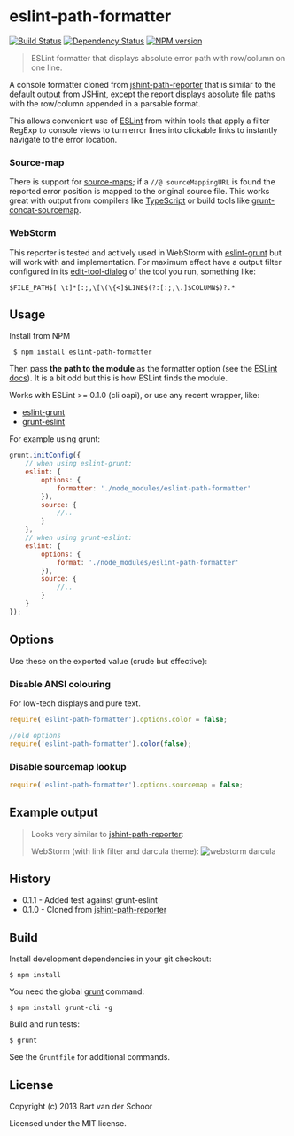 # eslint-path-formatter

[![Build Status](https://secure.travis-ci.org/Bartvds/eslint-path-formatter.png?branch=master)](http://travis-ci.org/Bartvds/eslint-path-formatter) [![Dependency Status](https://gemnasium.com/Bartvds/eslint-path-formatter.png)](https://gemnasium.com/Bartvds/eslint-path-formatter) [![NPM version](https://badge.fury.io/js/eslint-path-formatter.png)](http://badge.fury.io/js/eslint-path-formatter)

> ESLint formatter that displays absolute error path with row/column on one line.

A console formatter cloned from [jshint-path-reporter](https://github.com/Bartvds/jshint-path-reporter) that is similar to the default output from JSHint, except the report displays absolute file paths with the row/column appended in a parsable format.

This allows convenient use of [ESLint](https://github.com/nzakas/eslint) from within tools that apply a filter RegExp to console views to turn error lines into clickable links to instantly navigate to the error location.

### Source-map

There is support for [source-maps](https://github.com/mozilla/source-map); if a `//@ sourceMappingURL` is found the reported error position is mapped to the original source file. This works great with output from compilers like [TypeScript](http://www.typescriptlang.org/) or build tools like [grunt-concat-sourcemap](https://github.com/kozy4324/grunt-concat-sourcemap).

### WebStorm

This reporter is tested and actively used in WebStorm with [eslint-grunt](https://github.com/iancmyers/eslint-grunt) but will work with and implementation. For maximum effect have a output filter configured in its [edit-tool-dialog](https://www.jetbrains.com/webstorm/webhelp/edit-tool-dialog.html) of the tool you run, something like:

````
$FILE_PATH$[ \t]*[:;,\[\(\{<]$LINE$(?:[:;,\.]$COLUMN$)?.*
````

## Usage

Install from NPM

````
 $ npm install eslint-path-formatter
````

Then pass **the path to the module** as the formatter option (see the [ESLint docs](https://github.com/nzakas/eslint/tree/master/docs/command-line-interface)). It is a bit odd but this is how ESLint finds the module.  

Works with ESLint >= 0.1.0 (cli oapi), or use any recent wrapper, like:

* [eslint-grunt](https://github.com/iancmyers/eslint-grunt)
* [grunt-eslint](https://github.com/sindresorhus/grunt-eslint)

For example using grunt:

````js
grunt.initConfig({
	// when using eslint-grunt:
	eslint: {
		options: {
			formatter: './node_modules/eslint-path-formatter'
		}),
		source: {
			//..
		}
	},
	// when using grunt-eslint:
	eslint: {
		options: {
			format: './node_modules/eslint-path-formatter'
		}),
		source: {
			//..
		}
	}
});
````

## Options

Use these on the exported value (crude but effective):

### Disable ANSI colouring

For low-tech displays and pure text.

````js
require('eslint-path-formatter').options.color = false;

//old options
require('eslint-path-formatter').color(false);
````

### Disable sourcemap lookup

````js
require('eslint-path-formatter').options.sourcemap = false;
````

## Example output

> Looks very similar to [jshint-path-reporter](https://github.com/Bartvds/jshint-path-reporter):
>  
> WebStorm (with link filter and darcula theme):
> ![webstorm darcula](https://raw.github.com/Bartvds/jshint-path-reporter/master/media/example_output_webstorm.png)

## History

* 0.1.1 - Added test against grunt-eslint
* 0.1.0 - Cloned from [jshint-path-reporter](https://github.com/Bartvds/jshint-path-reporter)

## Build

Install development dependencies in your git checkout:
````
$ npm install
````

You need the global [grunt](http://gruntjs.com) command:
````
$ npm install grunt-cli -g
````

Build and run tests:
````
$ grunt
````

See the `Gruntfile` for additional commands.

## License

Copyright (c) 2013 Bart van der Schoor

Licensed under the MIT license.

